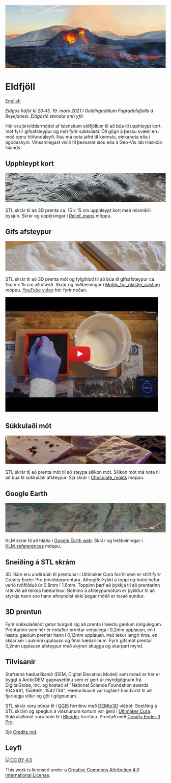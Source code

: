 ![](images/eldgos02_b.jpg)
# Eldfjöll
[English](README.md)

*Eldgos hófst kl 20:45, 19. mars 2021 í Geldingadölum Fagradalsfjalls
á Reykjanesi. Eldgosið stendur enn yfir.*

Hér eru þrívíddarmódel af íslenskum eldfjöllum til að búa til upphleypt kort,
mót fyrir gifsafsteypur og mót fyrir súkkulaði. Öll gögn á þessu svæði
eru með opnu höfundaleyfi. Þau má nota jafnt til kennslu, einkanota eða í
ágóðaskyni. Vinsamlegast vísið til þessarar síðu eða á Geo-Vis lab
Háskóla Íslands.


## Upphleypt kort
[![](images/relief_map_c.jpg)](Relief_maps/)

STL skrár til að 3D prenta ca. 15 x 15 cm upphleypt kort með mismikilli
þysjun. Skrár og upplýsingar í [Relief_maps](Relief_maps/) möppu.

## Gifs afsteypur
[![](images/plaster_of_paris_small_medium_c.jpg)](Molds_for_plaster_casting/)

STL skrár til að 3D prenta mót og fylgihluti til að búa til gifsafsteypur ca. 15cm x 15 cm að stærð. Skrár og leiðbeiningar í [Molds_for_plaster_casting](Molds_for_plaster_casting/) möppu. [YouTube video](http://www.youtube.com/watch?v=xSu4fhIfEEE) hér fyrir neðan.

[![](images/youtube01.jpg)](http://www.youtube.com/watch?v=xSu4fhIfEEE "Timelapse of plaster casting Fagradalsfjall")


## Súkkulaði mót
[![](images/chocolates_c.jpg)](Chocolate_molds/)

STL skrár til að prenta mót til að steypa silikon mót. Silikon mót má nota til að búa til súkkulaði afsteypur. Sjá skrár í [Chocolate_molds](Chocolate_molds/) möppu. 

## Google Earth 
[![](images/KLM_ref_c.jpg)](KLM_refererences/)

KLM skrár til að hlaða í [Google Earth web](https://earth.google.com/web/). Skrár og leiðbeiningar í [KLM_refererences](KLM_refererences/) möppu.

## Sneiðing á STL skrám

3D líkön eru undirbúin til prentunar í Ultimaker Cura forriti sem er stillt fyrir Crealty Ender Pro þrívíddarprentara. Athugið: Þykkt á toppi og botni hefur verið tvöfölduð úr 0.8mm í 1.6mm. Toppinn þarf að þykkja til að prentarinn ráði við að teikna hæðarlínur. Botninn á afsteypumótum er þykktur til að styrkja hann svo hann afmyndist ekki þegar mótið er losað sundur.

## 3D prentun
Fyrir súkkulaðimót getur borgað sig að prenta í hæstu gæðum
mögulegum. Prentarinn sem hér er notaður prentar venjulega
í 0,2mm upplausn, en í hæstu gæðum prentar hann í 0,12mm upplausn. Það
tekur lengri tíma, en skilar sér í aukinni upplausn og fínni
hæðarlínum. Fyrir gifsmót prentar 0,2mm upplausn afsteypur með skýrari
skugga og skarpari mynd.

## Tilvísanir

Stafræna hæðarlíkanið (DEM, Digital Elevation Model) sem notað er hér er byggt á ArcticDEM gagnasettinu
sem er gert úr myndgögnum frá DigitalGlobe, Inc. og kostað af "National
Science Foundation awards 1043681, 1559691, 1542736". Hæðarlíkanið var lagfært handvirkt til að fjarlægja villur og göt
í gögnunum.

STL skrár voru búnar til í [QGIS](https://qgis.org) forritinu með
[DEMto3D](https://demto3d.com/en/) viðbót. Sneiðing á STL skrám og
speglun á viðsnúnum kortum var gerð í [Ultimaker
Cura](https://ultimaker.com/software/ultimaker-cura). Súkkulaðimót
voru búin til í [Blender](https://www.blender.org/) forritinu. Prentað
með 
[Crealty Ender 3
Pro](https://www.creality3dofficial.com/collections/ender-series/products/creality-ender-3-pro-3d-printer).




Sjá [Credits.md](Credits.md).


## Leyfi

[![CC BY 4.0][cc-by-shield]][cc-by]

This work is licensed under a
[Creative Commons Attribution 4.0 International License][cc-by].



[cc-by]: http://creativecommons.org/licenses/by/4.0/
[cc-by-image]: https://i.creativecommons.org/l/by/4.0/88x31.png
[cc-by-shield]: https://img.shields.io/badge/License-CC%20BY%204.0-lightgrey.svg




